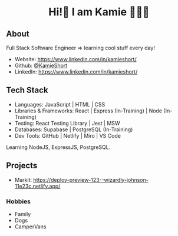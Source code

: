 <h1 align="center">Hi!👋  I am Kamie 👩🏼‍💻</h1>
<p> 
</p>

## About

Full Stack Software Engineer => learning cool stuff every day!

-   Website: https://www.linkedin.com/in/kamieshort/
-   Github: [@KamieShort](https://github.com/KamieShort)
-   LinkedIn: https://www.linkedin.com/in/kamieshort/

## Tech Stack
- Languages: JavaScript | HTML | CSS 
- Libraries & Frameworks: React | Express (In-Training) | Node (In-Training)
- Testing: React Testing Library | Jest | MSW 
- Databases: Supabase | PostgreSQL (In-Training)
- Dev Tools: GitHub | Netlify | Miro | VS Code

Learning NodeJS, ExpressJS, PostgreSQL.

## Projects

-   Markit: https://deploy-preview-123--wizardly-johnson-11e23c.netlify.app/

### Hobbies

-   Family
-   Dogs
-   CamperVans
